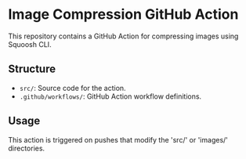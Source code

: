 # Image Compression GitHub Action

This repository contains a GitHub Action for compressing images using Squoosh CLI.

## Structure

- `src/`: Source code for the action.
- `.github/workflows/`: GitHub Action workflow definitions.

## Usage

This action is triggered on pushes that modify the 'src/' or 'images/' directories.
